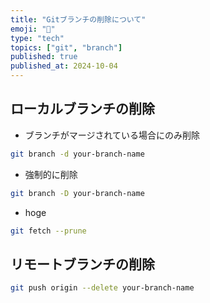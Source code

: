 ```yaml
---
title: "Gitブランチの削除について"
emoji: "🌿"
type: "tech"
topics: ["git", "branch"]
published: true
published_at: 2024-10-04
---
```


## ローカルブランチの削除

- ブランチがマージされている場合にのみ削除

```bash
git branch -d your-branch-name
```

- 強制的に削除

```bash
git branch -D your-branch-name
```

- hoge

```bash
git fetch --prune
```

## リモートブランチの削除

```bash
git push origin --delete your-branch-name
```
